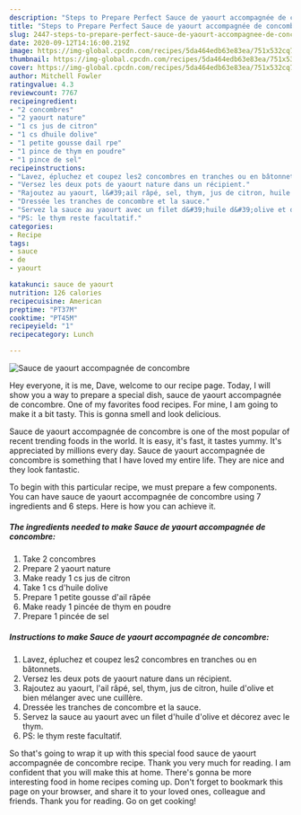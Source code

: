 ```yaml
---
description: "Steps to Prepare Perfect Sauce de yaourt accompagnée de concombre"
title: "Steps to Prepare Perfect Sauce de yaourt accompagnée de concombre"
slug: 2447-steps-to-prepare-perfect-sauce-de-yaourt-accompagnee-de-concombre
date: 2020-09-12T14:16:00.219Z
image: https://img-global.cpcdn.com/recipes/5da464edb63e83ea/751x532cq70/sauce-de-yaourt-accompagnee-de-concombre-photo-principale-de-la-recette.jpg
thumbnail: https://img-global.cpcdn.com/recipes/5da464edb63e83ea/751x532cq70/sauce-de-yaourt-accompagnee-de-concombre-photo-principale-de-la-recette.jpg
cover: https://img-global.cpcdn.com/recipes/5da464edb63e83ea/751x532cq70/sauce-de-yaourt-accompagnee-de-concombre-photo-principale-de-la-recette.jpg
author: Mitchell Fowler
ratingvalue: 4.3
reviewcount: 7767
recipeingredient:
- "2 concombres"
- "2 yaourt nature"
- "1 cs jus de citron"
- "1 cs dhuile dolive"
- "1 petite gousse dail rpe"
- "1 pince de thym en poudre"
- "1 pince de sel"
recipeinstructions:
- "Lavez, épluchez et coupez les2 concombres en tranches ou en bâtonnets."
- "Versez les deux pots de yaourt nature dans un récipient."
- "Rajoutez au yaourt, l&#39;ail râpé, sel, thym, jus de citron, huile d&#39;olive et bien mélanger avec une cuillère."
- "Dressée les tranches de concombre et la sauce."
- "Servez la sauce au yaourt avec un filet d&#39;huile d&#39;olive et décorez avec le thym."
- "PS: le thym reste facultatif."
categories:
- Recipe
tags:
- sauce
- de
- yaourt

katakunci: sauce de yaourt 
nutrition: 126 calories
recipecuisine: American
preptime: "PT37M"
cooktime: "PT45M"
recipeyield: "1"
recipecategory: Lunch

---
```



![Sauce de yaourt accompagnée de concombre](https://img-global.cpcdn.com/recipes/5da464edb63e83ea/751x532cq70/sauce-de-yaourt-accompagnee-de-concombre-photo-principale-de-la-recette.jpg)

Hey everyone, it is me, Dave, welcome to our recipe page. Today, I will show you a way to prepare a special dish, sauce de yaourt accompagnée de concombre. One of my favorites food recipes. For mine, I am going to make it a bit tasty. This is gonna smell and look delicious.

Sauce de yaourt accompagnée de concombre is one of the most popular of recent trending foods in the world. It is easy, it's fast, it tastes yummy. It's appreciated by millions every day. Sauce de yaourt accompagnée de concombre is something that I have loved my entire life. They are nice and they look fantastic.




To begin with this particular recipe, we must prepare a few components. You can have sauce de yaourt accompagnée de concombre using 7 ingredients and 6 steps. Here is how you can achieve it.

<!--inarticleads1-->

##### The ingredients needed to make Sauce de yaourt accompagnée de concombre:

1. Take 2 concombres
1. Prepare 2 yaourt nature
1. Make ready 1 cs jus de citron
1. Take 1 cs d&#39;huile dolive
1. Prepare 1 petite gousse d&#39;ail râpée
1. Make ready 1 pincée de thym en poudre
1. Prepare 1 pincée de sel




<!--inarticleads2-->

##### Instructions to make Sauce de yaourt accompagnée de concombre:

1. Lavez, épluchez et coupez les2 concombres en tranches ou en bâtonnets.
1. Versez les deux pots de yaourt nature dans un récipient.
1. Rajoutez au yaourt, l&#39;ail râpé, sel, thym, jus de citron, huile d&#39;olive et bien mélanger avec une cuillère.
1. Dressée les tranches de concombre et la sauce.
1. Servez la sauce au yaourt avec un filet d&#39;huile d&#39;olive et décorez avec le thym.
1. PS: le thym reste facultatif.




So that's going to wrap it up with this special food sauce de yaourt accompagnée de concombre recipe. Thank you very much for reading. I am confident that you will make this at home. There's gonna be more interesting food in home recipes coming up. Don't forget to bookmark this page on your browser, and share it to your loved ones, colleague and friends. Thank you for reading. Go on get cooking!
